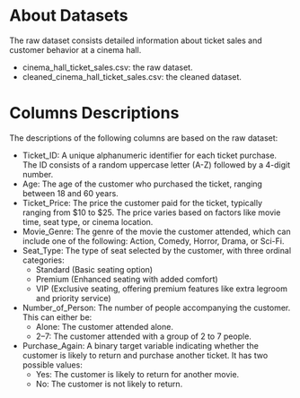 # About Datasets

The raw dataset consists detailed information about ticket sales and customer behavior at a cinema hall.

- cinema_hall_ticket_sales.csv: the raw dataset.
- cleaned_cinema_hall_ticket_sales.csv: the cleaned dataset.

# Columns Descriptions

The descriptions of the following columns are based on the raw dataset:

- Ticket_ID: A unique alphanumeric identifier for each ticket purchase. The ID consists of a random uppercase letter (A-Z) followed by a 4-digit number.
- Age: The age of the customer who purchased the ticket, ranging between 18 and 60 years.
- Ticket_Price: The price the customer paid for the ticket, typically ranging from $10 to $25. The price varies based on factors like movie time, seat type, or cinema location.
- Movie_Genre: The genre of the movie the customer attended, which can include one of the following: Action, Comedy, Horror, Drama, or Sci-Fi.
- Seat_Type: The type of seat selected by the customer, with three ordinal categories:
  - Standard (Basic seating option)
  - Premium (Enhanced seating with added comfort)
  - VIP (Exclusive seating, offering premium features like extra legroom and priority service)
- Number_of_Person: The number of people accompanying the customer. This can either be:
  - Alone: The customer attended alone.
  - 2–7: The customer attended with a group of 2 to 7 people.
- Purchase_Again: A binary target variable indicating whether the customer is likely to return and purchase another ticket. It has two possible values:
  - Yes: The customer is likely to return for another movie.
  - No: The customer is not likely to return.
